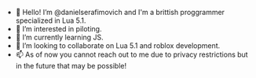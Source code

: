 - 👋 Hello! I’m @danielserafimovich and I'm a brittish proggrammer specialized in Lua 5.1.
- 👀 I’m interested in piloting.
- 🌱 I’m currently learning JS.
- 💞️ I’m looking to collaborate on Lua 5.1 and roblox development.
- 📫 As of now you cannot reach out to me due to privacy restrictions but in the future that may be possible!
